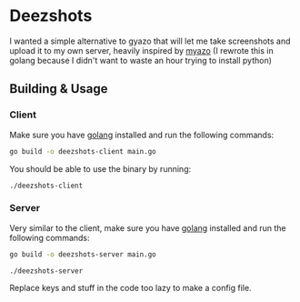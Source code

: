# Deezshots

I wanted a simple alternative to gyazo that will let me take screenshots and upload it to my own server, heavily inspired by [myazo](https://github.com/migueldemoura/myazo) (I rewrote this in golang because I didn't want to waste an hour trying to install python)

## Building & Usage

### Client

Make sure you have [golang](https://golang.org/) installed and run the following commands:

```bash
go build -o deezshots-client main.go
```

You should be able to use the binary by running:

```
./deezshots-client
```

### Server

Very similar to the client, make sure you have [golang](https://golang.org/) installed and run the following commands:

```bash
go build -o deezshots-server main.go
```

```
./deezshots-server
```

Replace keys and stuff in the code too lazy to make a config file.
